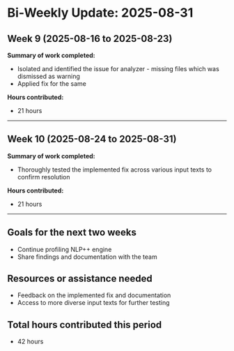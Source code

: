 # Bi-Weekly Update: 2025-08-31

## Week 9 (2025-08-16 to 2025-08-23)
**Summary of work completed:**
- Isolated and identified the issue for analyzer - missing files which was dismissed as warning
- Applied fix for the same

**Hours contributed:**
- 21 hours

---

## Week 10 (2025-08-24 to 2025-08-31)
**Summary of work completed:**
- Thoroughly tested the implemented fix across various input texts to confirm resolution

**Hours contributed:**
- 21 hours

---

## Goals for the next two weeks
- Continue profiling NLP++ engine
- Share findings and documentation with the team

## Resources or assistance needed
- Feedback on the implemented fix and documentation
- Access to more diverse input texts for further testing

## Total hours contributed this period
- 42 hours
